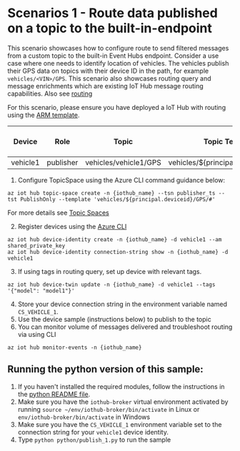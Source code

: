 # Scenarios 1 - Route data published on a topic to the built-in-endpoint

This scenario showcases how to configure route to send filtered messages from a custom topic to the built-in Event Hubs endpoint. Consider a use case where one needs to identify location of vehicles. The vehicles publish their GPS data on topics with their device ID in the path, for example `vehicles/<VIN>/GPS`. This scenario also showcases routing query and message enrichments which are existing IoT Hub message routing capabilities. Also see [routing](https://github.com/Azure/IoTHubMQTTBrokerPreviewSamples#message-routing-for-mqtt-broker-enabled-iot-hubs)

For this scenario, please ensure you have deployed a IoT Hub with routing using the [ARM template](https://github.com/prashmo/azure-quickstart-templates/tree/master/quickstarts/microsoft.devices/iothub-mqtt-broker-route-messages).

| Device | Role| Topic | Topic Template | Topic Space Type|
| -------- | --------------- |---------- |---------- |---------- |
| vehicle1 | publisher | vehicles/vehicle1/GPS | vehicles/${principal.deviceid}/GPS/# | PublishOnly|

1. Configure TopicSpace using the Azure CLI command guidance below:

 ```azurecli
az iot hub topic-space create -n {iothub_name} --tsn publisher_ts --tst PublishOnly --template 'vehicles/${principal.deviceid}/GPS/#'
```

  For more details see [Topic Spaces](https://github.com/Azure/IoTHubMQTTBrokerPreviewSamples#topic-spaces)

2. Register devices using the [Azure CLI](https://docs.microsoft.com/cli/azure/iot/hub/device-identity?view=azure-cli-latest#az_iot_hub_device_identity_create)

```azure cli
az iot hub device-identity create -n {iothub_name} -d vehicle1 --am shared_private_key
az iot hub device-identity connection-string show -n {iothub_name} -d vehicle1
```
3. If using tags in routing query, set up device with relevant tags.
```azure cli
az iot hub device-twin update -n {iothub_name} -d vehicle1 --tags '{"model": "model1"}'
```
4. Store your device connection string in the environment variable named `CS_VEHICLE_1`.
5. Use the device sample (instructions below) to publish to the topic
6. You can monitor volume of messages delivered and troubleshoot routing via using CLI 
```azure cli
az iot hub monitor-events -n {iothub_name}
```

## Running the python version of this sample:

1. If you haven't installed the required modules, follow the instructions in the [python README file](../python/README.md).
2. Make sure you have the `iothub-broker` virtual environment activated by running `source ~/env/iothub-broker/bin/activate` in Linux or `env/iothub-broker/bin/activate` in Windows 
3. Make sure you have the `CS_VEHICLE_1` environment variable set to the connection string for your `vehicle1` device identity.
4. Type `python python/publish_1.py` to run the sample

